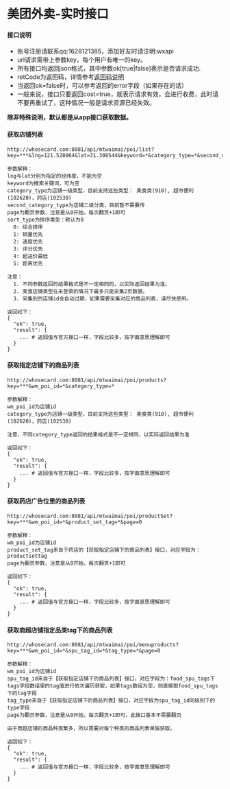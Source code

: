# 美团外卖-实时接口

#### 接口说明
* 账号注册请联系qq:1628121385，添加好友时请注明:wxapi
* url请求需带上参数key，每个用户有唯一的key。
* 所有接口均返回json格式，其中参数ok[true|false]表示是否请求成功.
* retCode为返回码，详情参考[返回码说明](https://github.com/iwoods100/wxapi-doc/blob/master/retcode.md)
* 当返回ok=false时，可以参考返回的error字段（如果存在的话）
* 一般来说，接口只要返回cost=true，就表示请求有效，会进行收费，此时请不要再重试了，这种情况一般是请求资源已经失效。

**除非特殊说明，默认都是从app接口获取数据。**

#### 获取店铺列表
```
http://whosecard.com:8081/api/mtwaimai/poi/list?key=***&lng=121.528064&lat=31.308544&keyword=*&category_type=*&second_category_type=*&page=0&sort_type=0

参数解释：
lng与lat分别为指定的经纬度，不能为空
keyword为搜索关键词，可为空
category_type为店铺一级类型，目前支持这些类型： 美食类(910), 超市便利(102620)，药店(102530)
second_category_type为店铺二级分类，目前暂不需要传
page为翻页参数，注意是从0开始，每次翻页+1即可
sort_type为排序类型：默认为0
  0: 综合排序
  1: 销量优先
  2: 速度优先
  3: 评分优先
  4: 起送价最低
  5: 距离优先

注意：
  1. 不同参数返回的结果格式是不一定相同的，以实际返回结果为准。
  2. 美食店铺类型在未登录的情况下最多只能采集2页数据。
  3. 采集到的店铺id会自动过期，如果需要采集对应的商品列表，请尽快使用。

返回如下：
{
  "ok": true,
  "result": {
    ... # 返回值与官方接口一样，字段比较多，按字面意思理解即可
  }
}
```

#### 获取指定店铺下的商品列表
```
http://whosecard.com:8081/api/mtwaimai/poi/products?key=***&wm_poi_id=*&category_type=*

参数解释：
wm_poi_id为店铺id
category_type为店铺一级类型，目前支持这些类型： 美食类(910), 超市便利(102620)，药店(102530)

注意，不同category_type返回的结果格式是不一定相同，以实际返回结果为准

返回如下：
{
  "ok": true,
  "result": {
    ... # 返回值与官方接口一样，字段比较多，按字面意思理解即可
  }
}
```

#### 获取药店广告位里的商品列表
```
http://whosecard.com:8081/api/mtwaimai/poi/productSet?key=***&wm_poi_id=*&product_set_tag=*&page=0

参数解释：
wm_poi_id为店铺id
product_set_tag来自于药店的【获取指定店铺下的商品列表】接口，对应字段为：productsettag
page为翻页参数，注意是从0开始，每次翻页+1即可

返回如下：
{
  "ok": true,
  "result": {
    ... # 返回值与官方接口一样，字段比较多，按字面意思理解即可
  }
}
```

#### 获取商超店铺指定品类tag下的商品列表
```
http://whosecard.com:8081/api/mtwaimai/poi/menuproducts?key=***&wm_poi_id=*&spu_tag_id=*&tag_type=*&page=0

参数解释：
wm_poi_id为店铺id
spu_tag_id来自于【获取指定店铺下的商品列表】接口，对应字段为：food_spu_tags下tags字段数组里的tag值进行依次遍历获取，如果tags数组为空，则直接取food_spu_tags下的tag字段
tag_type来自于【获取指定店铺下的商品列表】接口，对应字段为spu_tag_id同级别下的type字段
page为翻页参数，注意是从0开始，每次翻页+1即可，此接口基本不需要翻页

由于商超店铺的商品种类繁多，所以需要对每个种类的商品列表单独获取。

返回如下：
{
  "ok": true,
  "result": {
    ... # 返回值与官方接口一样，字段比较多，按字面意思理解即可
  }
}
```
